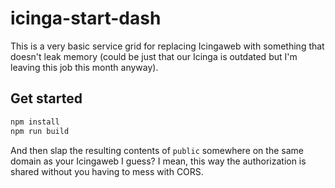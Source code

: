 # icinga-start-dash

This is a very basic service grid for replacing Icingaweb with something that doesn't leak memory (could be just that our Icinga is outdated but I'm leaving this job this month anyway).

## Get started

```bash
npm install
npm run build
```

And then slap the resulting contents of `public` somewhere on the same domain as your Icingaweb I guess? I mean, this way the authorization is shared without you having to mess with CORS.
